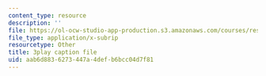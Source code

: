```yaml
---
content_type: resource
description: ''
file: https://ol-ocw-studio-app-production.s3.amazonaws.com/courses/res-3-003-learn-to-build-your-own-videogame-with-the-unity-game-engine-and-microsoft-kinect-january-iap-2017/aab6d8836273447a4defb6bcc04d7f81_Ksl0Vp4jhmA.srt
file_type: application/x-subrip
resourcetype: Other
title: 3play caption file
uid: aab6d883-6273-447a-4def-b6bcc04d7f81
---
```

